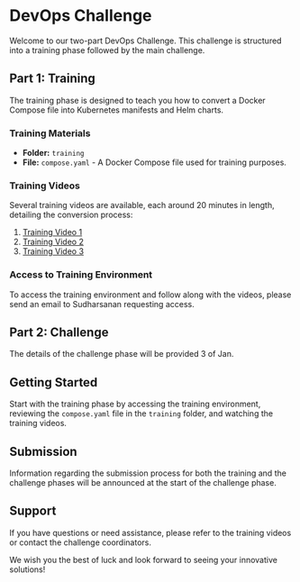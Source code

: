 # DevOps Challenge

Welcome to our two-part DevOps Challenge. This challenge is structured into a training phase followed by the main challenge.

## Part 1: Training

The training phase is designed to teach you how to convert a Docker Compose file into Kubernetes manifests and Helm charts. 

### Training Materials

- **Folder:** `training`
- **File:** `compose.yaml` - A Docker Compose file used for training purposes.

### Training Videos

Several training videos are available, each around 20 minutes in length, detailing the conversion process:

1. [Training Video 1](https://youtu.be/3dxUbbpJ10k)
2. [Training Video 2](https://youtu.be/dJKI-BosM-g)
3. [Training Video 3](https://youtu.be/5ORP-vXzyo0)



### Access to Training Environment

To access the training environment and follow along with the videos, please send an email to Sudharsanan requesting access. 

## Part 2: Challenge

The details of the challenge phase will be provided 3 of Jan.


## Getting Started

Start with the training phase by accessing the training environment, reviewing the `compose.yaml` file in the `training` folder, and watching the training videos.

## Submission

Information regarding the submission process for both the training and the challenge phases will be announced at the start of the challenge phase.

## Support

If you have questions or need assistance, please refer to the training videos or contact the challenge coordinators.

We wish you the best of luck and look forward to seeing your innovative solutions!
